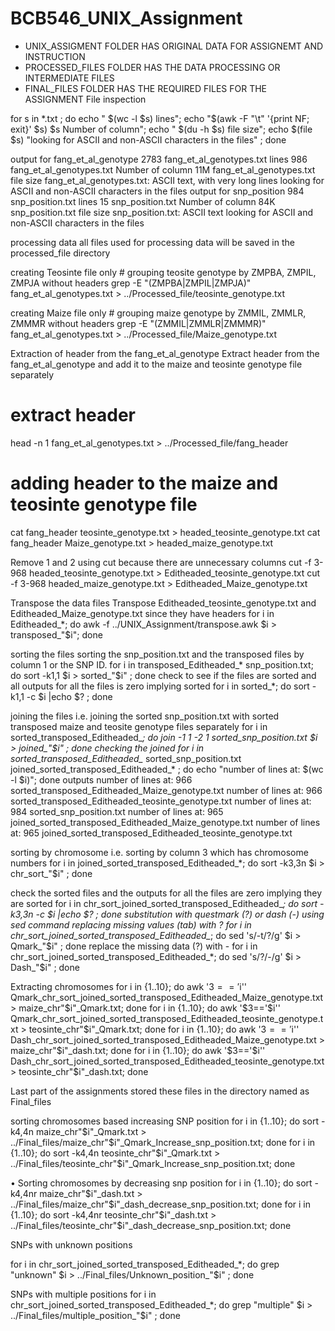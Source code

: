 # BCB546_UNIX_Assignment
- UNIX_ASSIGMENT FOLDER HAS ORIGINAL DATA FOR ASSIGNEMT AND INSTRUCTION 
- PROCESSED_FILES FOLDER HAS THE DATA PROCESSING OR INTERMEDIATE FILES
- FINAL_FILES FOLDER HAS THE REQUIRED FILES FOR THE ASSIGNMENT 
File inspection 

for s in *.txt ; do echo " $(wc -l $s) lines"; echo  "$(awk -F "\t" '{print NF; exit}' $s) $s Number of column"; echo " $(du -h $s) file size"; echo $(file $s) "looking for ASCII and non-ASCII characters in the files" ; done

output for fang_et_al_genotype
2783 fang_et_al_genotypes.txt lines
986 fang_et_al_genotypes.txt Number of column
 11M	fang_et_al_genotypes.txt file size
fang_et_al_genotypes.txt: ASCII text, with very long lines looking for ASCII and non-ASCII characters in the files
output for snp_position
 984 snp_position.txt lines
15 snp_position.txt Number of column
 84K	snp_position.txt file size
snp_position.txt: ASCII text looking for ASCII and non-ASCII characters in the files

processing data 
all files used for processing data will be saved in the processed_file directory

creating Teosinte file only # grouping teosite genotype by ZMPBA, ZMPIL, ZMPJA without headers
grep -E "(ZMPBA|ZMPIL|ZMPJA)" fang_et_al_genotypes.txt > ../Processed_file/teosinte_genotype.txt

creating Maize file only # grouping maize genotype by ZMMIL, ZMMLR, ZMMMR without headers
grep -E "(ZMMIL|ZMMLR|ZMMMR)" fang_et_al_genotypes.txt > ../Processed_file/Maize_genotype.txt

Extraction of header from the fang_et_al_genotype
Extract header from the fang_et_al_genotype and add it to the maize and teosinte genotype file separately 
# extract header 
head -n 1 fang_et_al_genotypes.txt > ../Processed_file/fang_header
# adding header to the maize and teosinte genotype file
cat fang_header teosinte_genotype.txt > headed_teosinte_genotype.txt
cat fang_header Maize_genotype.txt > headed_maize_genotype.txt

Remove 1 and 2 using cut because there are unnecessary columns
cut -f 3-968 headed_teosinte_genotype.txt > Editheaded_teosinte_genotype.txt
cut -f 3-968 headed_maize_genotype.txt > Editheaded_Maize_genotype.txt

Transpose the data files 
Transpose Editheaded_teosinte_genotype.txt and Editheaded_Maize_genotype.txt since they have headers 
for i in Editheaded_*; do awk -f ../UNIX_Assignment/transpose.awk $i > transposed_"$i"; done
 
sorting the files
sorting the snp_position.txt and the transposed files by column 1 or the SNP ID.
for i in transposed_Editheaded_* snp_position.txt; do sort -k1,1 $i > sorted_"$i" ; done 
check to see if the files are sorted and all outputs for all the files is zero implying sorted 
for i in sorted_*; do sort -k1,1 -c  $i |echo $? ; done

joining the files
i.e. joining the sorted snp_position.txt with sorted transposed maize and teosite genotype files separately
for i in sorted_transposed_Editheaded_*; do join -1 1 -2 1 sorted_snp_position.txt $i > joined_"$i" ; done
checking the joined 
for i in sorted_transposed_Editheaded_* sorted_snp_position.txt joined_sorted_transposed_Editheaded_* ; do echo "number of lines at: $(wc -l $i)"; done
outputs 
number of lines at: 966 sorted_transposed_Editheaded_Maize_genotype.txt
number of lines at: 966 sorted_transposed_Editheaded_teosinte_genotype.txt
number of lines at: 984 sorted_snp_position.txt
number of lines at: 965 joined_sorted_transposed_Editheaded_Maize_genotype.txt
number of lines at: 965 joined_sorted_transposed_Editheaded_teosinte_genotype.txt

sorting by chromosome i.e. sorting by column 3 which has chromosome numbers
for i in joined_sorted_transposed_Editheaded_*; do sort -k3,3n $i > chr_sort_"$i" ; done

check the sorted files and the outputs for all the files are zero implying they are sorted
for i in chr_sort_joined_sorted_transposed_Editheaded_*; do sort -k3,3n -c  $i |echo $? ; done
substitution with questmark (?) or dash (-) using sed command
replacing missing values (tab) with ?
for i in chr_sort_joined_sorted_transposed_Editheaded_*; do sed 's/-t/?/g' $i > Qmark_"$i" ; done
replace the missing data (?) with -
for i in chr_sort_joined_sorted_transposed_Editheaded_*; do sed 's/?/-/g' $i > Dash_"$i" ; done

Extracting chromosomes 
for i in {1..10}; do awk '$3=='$i'' Qmark_chr_sort_joined_sorted_transposed_Editheaded_Maize_genotype.txt > maize_chr"$i"_Qmark.txt; done
for i in {1..10}; do awk '$3=='$i'' Qmark_chr_sort_joined_sorted_transposed_Editheaded_teosinte_genotype.txt > teosinte_chr"$i"_Qmark.txt; done
for i in {1..10}; do awk '$3=='$i'' Dash_chr_sort_joined_sorted_transposed_Editheaded_Maize_genotype.txt > maize_chr"$i"_dash.txt; done
for i in {1..10}; do awk '$3=='$i'' Dash_chr_sort_joined_sorted_transposed_Editheaded_teosinte_genotype.txt > teosinte_chr"$i"_dash.txt; done

Last part of the assignments stored these files in the directory named as Final_files

sorting chromosomes based increasing SNP position
for i in {1..10}; do sort -k4,4n maize_chr"$i"_Qmark.txt > ../Final_files/maize_chr"$i"_Qmark_Increase_snp_position.txt; done
for i in {1..10}; do sort -k4,4n teosinte_chr"$i"_Qmark.txt > ../Final_files/teosinte_chr"$i"_Qmark_Increase_snp_position.txt; done



•	Sorting chromosomes by decreasing snp position
for i in {1..10}; do sort -k4,4nr maize_chr"$i"_dash.txt > ../Final_files/maize_chr"$i"_dash_decrease_snp_position.txt; done
for i in {1..10}; do sort -k4,4nr teosinte_chr"$i"_dash.txt > ../Final_files/teosinte_chr"$i"_dash_decrease_snp_position.txt; done


SNPs with unknown positions

for i in chr_sort_joined_sorted_transposed_Editheaded_*; do grep "unknown" $i > ../Final_files/Unknown_position_"$i" ; done

SNPs with multiple positions
for i in chr_sort_joined_sorted_transposed_Editheaded_*; do grep "multiple" $i > ../Final_files/multiple_position_"$i" ; done
